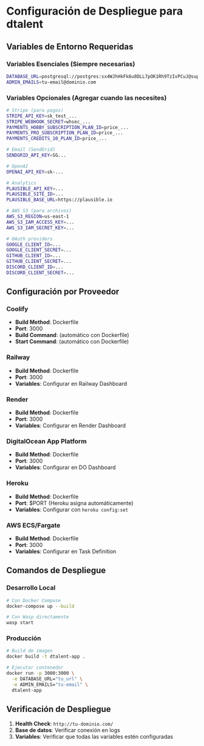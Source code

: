 # Configuración de Despliegue para dtalent

## Variables de Entorno Requeridas

### Variables Esenciales (Siempre necesarias)
```bash
DATABASE_URL=postgresql://postgres:sx4WJhHkFk6u8DLL7pOK1Rh9TzIvPCuJ@supabase-db:5432/postgres
ADMIN_EMAILS=tu-email@dominio.com
```

### Variables Opcionales (Agregar cuando las necesites)
```bash
# Stripe (para pagos)
STRIPE_API_KEY=sk_test_...
STRIPE_WEBHOOK_SECRET=whsec_...
PAYMENTS_HOBBY_SUBSCRIPTION_PLAN_ID=price_...
PAYMENTS_PRO_SUBSCRIPTION_PLAN_ID=price_...
PAYMENTS_CREDITS_10_PLAN_ID=price_...

# Email (SendGrid)
SENDGRID_API_KEY=SG...

# OpenAI
OPENAI_API_KEY=sk-...

# Analytics
PLAUSIBLE_API_KEY=...
PLAUSIBLE_SITE_ID=...
PLAUSIBLE_BASE_URL=https://plausible.io

# AWS S3 (para archivos)
AWS_S3_REGION=us-east-1
AWS_S3_IAM_ACCESS_KEY=...
AWS_S3_IAM_SECRET_KEY=...

# OAuth providers
GOOGLE_CLIENT_ID=...
GOOGLE_CLIENT_SECRET=...
GITHUB_CLIENT_ID=...
GITHUB_CLIENT_SECRET=...
DISCORD_CLIENT_ID=...
DISCORD_CLIENT_SECRET=...
```

## Configuración por Proveedor

### Coolify
- **Build Method**: Dockerfile
- **Port**: 3000
- **Build Command**: (automático con Dockerfile)
- **Start Command**: (automático con Dockerfile)

### Railway
- **Build Method**: Dockerfile
- **Port**: 3000
- **Variables**: Configurar en Railway Dashboard

### Render
- **Build Method**: Dockerfile
- **Port**: 3000
- **Variables**: Configurar en Render Dashboard

### DigitalOcean App Platform
- **Build Method**: Dockerfile
- **Port**: 3000
- **Variables**: Configurar en DO Dashboard

### Heroku
- **Build Method**: Dockerfile
- **Port**: $PORT (Heroku asigna automáticamente)
- **Variables**: Configurar con `heroku config:set`

### AWS ECS/Fargate
- **Build Method**: Dockerfile
- **Port**: 3000
- **Variables**: Configurar en Task Definition

## Comandos de Despliegue

### Desarrollo Local
```bash
# Con Docker Compose
docker-compose up --build

# Con Wasp directamente
wasp start
```

### Producción
```bash
# Build de imagen
docker build -t dtalent-app .

# Ejecutar contenedor
docker run -p 3000:3000 \
  -e DATABASE_URL="tu_url" \
  -e ADMIN_EMAILS="tu-email" \
  dtalent-app
```

## Verificación de Despliegue

1. **Health Check**: `http://tu-dominio.com/`
2. **Base de datos**: Verificar conexión en logs
3. **Variables**: Verificar que todas las variables estén configuradas 